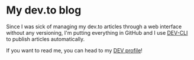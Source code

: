 # My dev.to blog

Since I was sick of managing my dev.to articles through a web interface without any versioning, I'm putting everything in GitHub and I use [DEV-CLI](https://github.com/Xowap/DEV-CLI) to publish articles automatically.

If you want to read me, you can head to my [DEV profile](https://dev.to/xowap/)!
